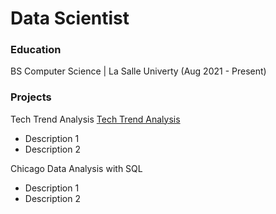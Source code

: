 # Data Scientist

### Education
BS Computer Science | La Salle Univerty (Aug 2021 - Present)

### Projects
Tech Trend Analysis
[Tech Trend Analysis](https://github.com/rjacaac211/Tech-Trend-Analysis.git)
- Description 1
- Description 2

Chicago Data Analysis with SQL
- Description 1
- Description 2
